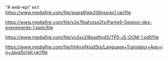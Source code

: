 "# web-epi" 
ex1:
https://www.mediafire.com/file/wgps6lwp20lbjss/ex1.rar/file

https://www.mediafire.com/file/y2e7lhafvxss2fx/Partie5-Gestion-des-evenements-1.pptx/file

https://www.mediafire.com/file/yo3xx2l8psdfm45/TP5-JS-DOM-1.pdf/file




https://www.mediafire.com/file/hhkjujjfkjgd5ts/Language+Translator+App+in+JavaScript.rar/file
